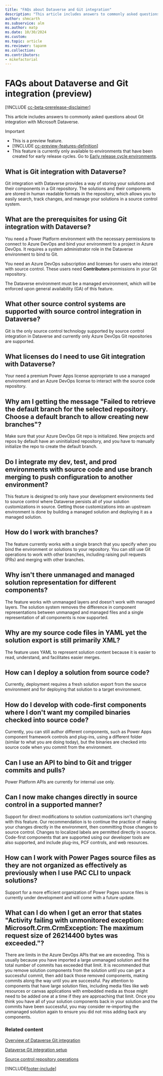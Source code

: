 ```yaml
---
title: "FAQs about Dataverse and Git integration"
description: "This article includes answers to commonly asked questions about Git integration with Microsoft Dataverse."
author: shmcarth
ms.subservice: alm
ms.author: matp
ms.date: 10/30/2024
ms.custom: 
ms.topic: article
ms.reviewer: tapanm
ms.collection: 
ms.contributors:
- mikefactorial
---
```


# FAQs about Dataverse and Git integration (preview)

[!INCLUDE [cc-beta-prerelease-disclaimer](../../includes/cc-beta-prerelease-disclaimer.md)]

This article includes answers to commonly asked questions about Git integration with Microsoft Dataverse.

> [!IMPORTANT]
>
> - This is a preview feature.
> - [!INCLUDE [cc-preview-features-definition](../../includes/cc-preview-features-definition.md)]
> - This feature is currently only available to environments that have been created for early release cycles. Go to [Early release cycle environments](/power-platform/admin/early-release#create-early-release-cycle-environments).

## What is Git integration with Dataverse?

Git integration with Dataverse provides a way of storing your solutions and their components in a Git repository. The solutions and their components are stored in human readable formats in the repository, which allows you to easily search, track changes, and manage your solutions in a source control system.

## What are the prerequisites for using Git integration with Dataverse?

You need a Power Platform environment with the necessary permissions to connect to Azure DevOps and bind your environment to a project in Azure DevOps. It requires a system administrator role in the Dataverse environment to bind to Git.  

You need an Azure DevOps subscription and licenses for users who interact with source control. These users need **Contributors** permissions in your Git repository.

The Dataverse environment must be a managed environment, which will be enforced upon general availability (GA) of this feature.

## What other source control systems are supported with source control integration in Dataverse?

Git is the only source control technology supported by source control integration in Dataverse and currently only Azure DevOps Git repositories are supported.

## What licenses do I need to use Git integration with Dataverse?

Your need a premium Power Apps license appropriate to use a managed environment and an Azure DevOps license to interact with the source code repository.

## Why am I getting the message "Failed to retrieve the default branch for the selected repository. Choose a default branch to allow creating new branches"?

Make sure that your Azure DevOps Git repo is initialized. New projects and repos by default have an uninitialized repository, and you have to manually initialize the repo to create the default branch.

## Do I integrate my dev, test, and prod environments with source code and use branch merging to push configuration to another environment?

This feature is designed to only have your development environments tied to source control where Dataverse persists all of your solution customizations in source. Getting those customizations into an upstream environment is done by building a managed solution and deploying it as a managed solution.

## How do I work with branches?

The feature currently works with a single branch that you specify when you bind the environment or solutions to your repository. You can still use Git operations to work with other branches, including raising pull requests (PRs) and merging with other branches.

## Why isn't there unmanaged and managed solution representation for different components?

The feature works with unmanaged layers and doesn't work with managed layers. The solution system removes the difference in component representations between unmanaged and managed files and a single representation of all components is now supported.

## Why are my source code files in YAML yet the solution export is still primarily XML?

The feature uses YAML to represent solution content because it is easier to read, understand, and facilitates easier merges.

## How can I deploy a solution from source code?

Currently, deployment requires a fresh solution export from the source environment and for deploying that solution to a target environment.

## How do I develop with code-first components where I don't want my compiled binaries checked into source code?

Currently, you can still author different components, such as Power Apps component framework controls and plug-ins, using a different folder (similar to what you are doing today), but the binaries are checked into source code when you commit from the environment.

## Can I use an API to bind to Git and trigger commits and pulls?

Power Platform APIs are currently for internal use only.

## Can I now make changes directly in source control in a supported manner?

Support for direct modifications to solution customizations isn't changing with this feature. Our recommendation is to continue the practice of making your changes directly in the environment, then committing those changes to source control. Changes to localized labels are permitted directly in source. Code-first components that are supported using our developer tools are also supported, and include plug-ins, PCF controls, and web resources.

## How can I work with Power Pages source files as they are not organized as effectively as previously when I use PAC CLI to unpack solutions?

Support for a more efficient organization of Power Pages source files is currently under development and will come with a future update.

## What can I do when I get an error that states "Activity failing with unmonitored exception: Microsoft.Crm.CrmException: The maximum request size of 26214400 bytes was exceeded."?
There are limits in the Azure DevOps APIs that we are exceeding.  This is usually because you have imported a large unmanaged solution and the total number of commits has exceeded that limit.  It is recommended that you remove solution components from the solution until you can get a successful commit, then add back those removed components, making commits along the way until you are successful.  Pay attention to components that have large solution files, including media files like web resources or canvas applications with embedded media as those might need to be added one at a time if they are approaching that limit.  Once you think you have all of your solution components back in your solution and the commits have been successful, you may consider re-importing the unmanaged solution again to ensure you did not miss adding back any components.

### Related content

[Overview of Dataverse Git integration](overview.md)

[Dataverse Git integration setup](connecting-to-git.md)

[Source control repository operations](source-control-operations.md)

[!INCLUDE[footer-include](../../includes/footer-banner.md)]
